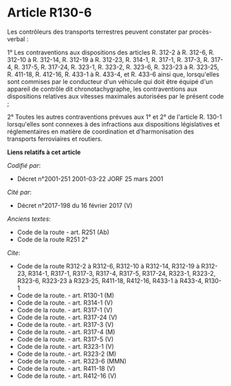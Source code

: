 # Article R130-6

Les contrôleurs des transports terrestres peuvent constater par procès-verbal :

1° Les contraventions aux dispositions des articles R. 312-2 à R. 312-6, R. 312-10 à R. 312-14, R. 312-19 à R. 312-23, R.
314-1, R. 317-1, R. 317-3, R. 317-4, R. 317-5, R. 317-24, R. 323-1, R. 323-2, R. 323-6, R. 323-23 à R. 323-25, R. 411-18, R.
412-16, R. 433-1 à R. 433-4, et R. 433-6 ainsi que, lorsqu'elles sont commises par le conducteur d'un véhicule qui doit être
équipé d'un appareil de contrôle dit chronotachygraphe, les contraventions aux dispositions relatives aux vitesses maximales
autorisées par le présent code ;

2° Toutes les autres contraventions prévues aux 1° et 2° de l'article R. 130-1 lorsqu'elles sont connexes à des infractions
aux dispositions législatives et réglementaires en matière de coordination et d'harmonisation des transports ferroviaires et
routiers.

**Liens relatifs à cet article**

_Codifié par_:

  - Décret n°2001-251 2001-03-22 JORF 25 mars 2001

_Cité par_:

  - Décret n°2017-198 du 16 février 2017 (V)

_Anciens textes_:

  - Code de la route - art. R251 (Ab)
  - Code de la route R251 2°

_Cite_:

  - Code de la route R312-2 à R312-6, R312-10 à R312-14, R312-19 à R312-23, R314-1, R317-1, R317-3, R317-4, R317-5, R317-24, R323-1, R323-2, R323-6, R323-23 à R323-25, R411-18, R412-16, R433-1 à R433-4, R130-1
  - Code de la route. - art. R130-1 (M)
  - Code de la route. - art. R314-1 (V)
  - Code de la route. - art. R317-1 (V)
  - Code de la route. - art. R317-24 (V)
  - Code de la route. - art. R317-3 (V)
  - Code de la route. - art. R317-4 (M)
  - Code de la route. - art. R317-5 (V)
  - Code de la route. - art. R323-1 (V)
  - Code de la route. - art. R323-2 (M)
  - Code de la route. - art. R323-6 (MMN)
  - Code de la route. - art. R411-18 (V)
  - Code de la route. - art. R412-16 (V)
